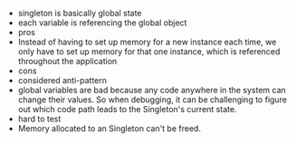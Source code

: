 - singleton is basically global state
- each variable is referencing the global object
- pros
- Instead of having to set up memory for a new instance each time, we only have to set up memory for that one instance, which is referenced throughout the application
- cons
- considered anti-pattern
- global variables are bad because any code anywhere in the system can change their values. So when debugging, it can be challenging to figure out which code path leads to the Singleton's current state.
- hard to test
- Memory allocated to an Singleton can't be freed.
